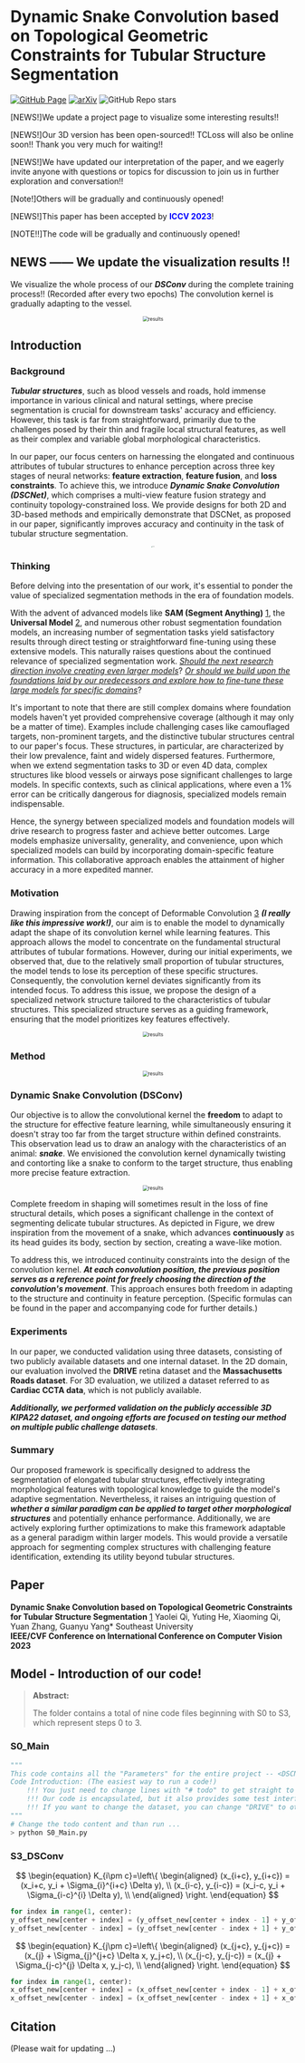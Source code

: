 # Dynamic Snake Convolution based on Topological Geometric Constraints for Tubular Structure Segmentation

[![GitHub Page](https://img.shields.io/badge/GitHub-Page-159957.svg)](https://yaoleiqi.github.io/pub_homepage/2023_ICCV/index.html) 
[![arXiv](https://img.shields.io/badge/arXiv-2308.14383-b31b1b.svg)](https://arxiv.org/abs/2307.08388)
![GitHub Repo stars](https://img.shields.io/github/stars/YaoleiQi/DSCNet)

[NEWS!]We update a project page to visualize some interesting results!!

[NEWS!]Our 3D version has been open-sourced!! TCLoss will also be online soon!! Thank you very much for waiting!!

[NEWS!]We have updated our interpretation of the paper, and we eagerly invite anyone with questions or topics for discussion to join us in further exploration and conversation!!

[Note!]Others will be gradually and continuously opened!

[NEWS!]This paper has been accepted by **<font color="blue">ICCV 2023</font>**!

[NOTE!!]The code will be gradually and continuously opened!

## NEWS —— We update the visualization results !!

We visualize the whole process of our ***DSConv*** during the complete training process!! (Recorded after every two epochs) The convolution kernel is gradually adapting to the vessel. 

<div align="center"><img src="Fig/Location.gif" alt="results" style="zoom:60%;" /></div>

## Introduction  

### Background

***Tubular structures***, such as blood vessels and roads, hold immense importance in various clinical and natural settings, where precise segmentation is crucial for downstream tasks' accuracy and efficiency. However, this task is far from straightforward, primarily due to the challenges posed by their thin and fragile local structural features, as well as their complex and variable global morphological characteristics.

In our paper, our focus centers on harnessing the elongated and continuous attributes of tubular structures to enhance perception across three key stages of neural networks: **feature extraction**, **feature fusion**, and **loss constraints**. To achieve this, we introduce ***Dynamic Snake Convolution (DSCNet)***, which comprises a multi-view feature fusion strategy and continuity topology-constrained loss. We provide designs for both 2D and 3D-based methods and empirically demonstrate that DSCNet, as proposed in our paper, significantly improves accuracy and continuity in the task of tubular structure segmentation. 

<div align="center"><img src="Fig/intro.png" alt="results" style="zoom:10%;" /></div>

### Thinking

Before delving into the presentation of our work, it's essential to ponder the value of specialized segmentation methods in the era of  foundation models.

With the advent of advanced models like **SAM (Segment Anything)** [1](https://segment-anything.com/), the **Universal Model** [2](https://arxiv.org/abs/2301.00785), and numerous other robust segmentation foundation models, an increasing number of segmentation tasks yield satisfactory results through direct testing or straightforward fine-tuning using these extensive models. This naturally raises questions about the continued relevance of specialized segmentation work. *<u>Should the next research direction involve creating even larger models</u>*? *<u>Or should we build upon the foundations laid by our predecessors and explore how to fine-tune these large models for specific domains</u>*?

It's important to note that there are still complex domains where foundation models haven't yet provided comprehensive coverage (although it may only be a matter of time). Examples include challenging cases like camouflaged targets, non-prominent targets, and the distinctive tubular structures central to our paper's focus. These structures, in particular, are characterized by their low prevalence, faint and widely dispersed features. Furthermore, when we extend segmentation tasks to 3D or even 4D data, complex structures like blood vessels or airways pose significant challenges to large models. In specific contexts, such as clinical applications, where even a 1% error can be critically dangerous for diagnosis, specialized models remain indispensable.

Hence, the synergy between specialized models and foundation models will drive research to progress faster and achieve better outcomes. Large models emphasize universality, generality, and convenience, upon which specialized models can build by incorporating domain-specific feature information. This collaborative approach enables the attainment of higher accuracy in a more expedited manner.

### Motivation

Drawing inspiration from the concept of Deformable Convolution [3](https://openaccess.thecvf.com/content_ICCV_2017/papers/Dai_Deformable_Convolutional_Networks_ICCV_2017_paper.pdf) ***(I really like this impressive work!)***, our aim is to enable the model to dynamically adapt the shape of its convolution kernel while learning features. This approach allows the model to concentrate on the fundamental structural attributes of tubular formations. However, during our initial experiments, we observed that, due to the relatively small proportion of tubular structures, the model tends to lose its perception of these specific structures. Consequently, the convolution kernel deviates significantly from its intended focus. To address this issue, we propose the design of a specialized network structure tailored to the characteristics of tubular structures. This specialized structure serves as a guiding framework, ensuring that the model prioritizes key features effectively.

<div align="center"><img src="Fig/motivation.png" alt="results" style="zoom:60%;" /></div>



### Method

<div align="center"><img src="Fig/method.png" alt="results" style="zoom:60%;" /></div>

### **Dynamic Snake Convolution (DSConv)**

Our objective is to allow the convolutional kernel the **freedom** to adapt to the structure for effective feature learning, while simultaneously ensuring it doesn't stray too far from the target structure within defined constraints. This observation lead us to draw an analogy with the characteristics of an animal: ***snake***. We envisioned the convolution kernel dynamically twisting and contorting like a snake to conform to the target structure, thus enabling more precise feature extraction. 

<div align="center"><img src="Fig/DSConv.png" alt="results" style="zoom:60%;" /></div>

Complete freedom in shaping will sometimes result in the loss of fine structural details, which poses a significant challenge in the context of segmenting delicate tubular structures. As depicted in Figure, we drew inspiration from the movement of a snake, which advances **continuously** as its head guides its body, section by section, creating a wave-like motion. 

To address this, we introduced continuity constraints into the design of the convolution kernel. ***At each convolution position, the previous position serves as a reference point for freely choosing the direction of the convolution's movement***. This approach ensures both freedom in adapting to the structure and continuity in feature perception. (Specific formulas can be found in the paper and accompanying code for further details.)

### Experiments

In our paper, we conducted validation using three datasets, consisting of two publicly available datasets and one internal dataset. In the 2D domain, our evaluation involved the **DRIVE** retina dataset and the **Massachusetts Roads dataset**. For 3D evaluation, we utilized a dataset referred to as **Cardiac CCTA data**, which is not publicly available. 

***Additionally, we performed validation on the publicly accessible 3D KIPA22 dataset, and ongoing efforts are focused on testing our method on multiple public challenge datasets***.  

### Summary

Our proposed framework is specifically designed to address the segmentation of elongated tubular structures, effectively integrating morphological features with topological knowledge to guide the model's adaptive segmentation. Nevertheless, it raises an intriguing question of ***whether a similar paradigm can be applied to target other morphological structures*** and potentially enhance performance. Additionally, we are actively exploring further optimizations to make this framework adaptable as a general paradigm within larger models. This would provide a versatile approach for segmenting complex structures with challenging feature identification, extending its utility beyond tubular structures.

## Paper

**Dynamic Snake Convolution based on Topological Geometric Constraints for Tubular Structure Segmentation** [1](https://arxiv.org/abs/2307.08388)  Yaolei Qi, Yuting He, Xiaoming Qi, Yuan Zhang, Guanyu Yang*
Southeast University  
**IEEE/CVF Conference on International Conference on Computer Vision 2023** 

## Model - Introduction of our code!

> **Abstract:**
>
> The folder contains a total of nine code files beginning with S0 to S3, which represent steps 0 to 3. 

### S0_Main

```python
"""
This code contains all the "Parameters" for the entire project -- <DSCNet>
Code Introduction: (The easiest way to run a code!)
    !!! You just need to change lines with "# todo" to get straight to run
    !!! Our code is encapsulated, but it also provides some test interfaces for debugging
    !!! If you want to change the dataset, you can change "DRIVE" to other task name
"""
# Change the todo content and than run ...
> python S0_Main.py
```

### S3_DSConv

$$
\begin{equation}
K_{i\pm c}=\left\{
    \begin{aligned}
    (x_{i+c}, y_{i+c}) = (x_i+c, y_i + \Sigma_{i}^{i+c} \Delta y), \\
    (x_{i-c}, y_{i-c}) = (x_i-c, y_i + \Sigma_{i-c}^{i} \Delta y), \\
    \end{aligned}
    \right. 
\end{equation}
$$

```python
for index in range(1, center):
y_offset_new[center + index] = (y_offset_new[center + index - 1] + y_offset[center + index])
y_offset_new[center - index] = (y_offset_new[center - index + 1] + y_offset[center - index])
```

$$
\begin{equation}
K_{j\pm c}=\left\{
    \begin{aligned}
    (x_{j+c}, y_{j+c}) = (x_{j} + \Sigma_{j}^{j+c} \Delta x, y_j+c), \\
    (x_{j-c}, y_{j-c}) = (x_{j} + \Sigma_{j-c}^{j} \Delta x, y_j-c), \\
    \end{aligned}
    \right. 
\end{equation}
$$

```python
for index in range(1, center):
x_offset_new[center + index] = (x_offset_new[center + index - 1] + x_offset[center + index])
x_offset_new[center - index] = (x_offset_new[center - index + 1] + x_offset[center - index])
```




## Citation
(Please wait for updating ...)

